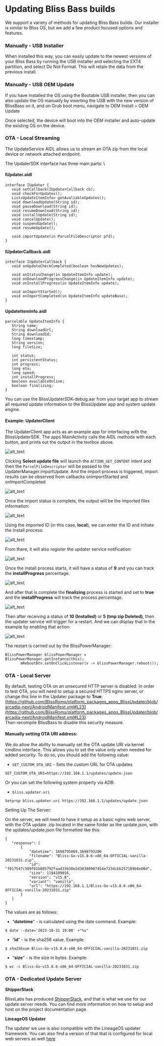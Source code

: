 # Updating Bliss Bass builds

We support a variety of methods for updating Bliss Bass builds. Our installer is similar to Bliss OS, but we add a few product focused options and features. 


### Manually - USB Installer

When installed this way, you can easily update to the newest versions of your Bliss Bass by running the USB installer and selecting the EXT4 partition, and select Do Not Format. This will retain the data from the previous install. 


### Manually - USB OEM Update

If you have installed the OS using the Bootable USB installer, then you can also update the OS manually by inserting the USB with the new version of BlissBass on it, and on Grub boot menu, navigate to OEM Install > OEM Update

Once selected, the device will boot into the OEM installer and auto-update the existing OS on the device. 

### OTA - Local Streaming

The UpdateService AIDL allows us to stream an OTA zip from the local device or network attached endpoint. 

The UpdaterSDK interface has three main parts: \

#### IUpdater.aidl

```
interface IUpdater {
   void setCallback(IUpdaterCallback cb);
   void checkForUpdates();
   List<UpdateItemInfo> getAvaliableUpdates();
   void downloadUpdate(String id);
   void pauseDownload(String id);
   void resumeDownload(String id);
   void installUpdate(String id);
   void cancelUpdate();
   void suspendUpdate();
   void resumeUpdate();

   void importUpdate(in ParcelFileDescriptor pfd);
}
```

#### IUpdaterCallback.aidl

```
interface IUpdaterCallback {
   void onUpdateCheckCompleted(boolean hasNewUpdates);

   void onStatusChange(in UpdateItemInfo update);
   void onDownloadProgressChange(in UpdateItemInfo update);
   void onInstallProgress(in UpdateItemInfo update);

   void onImportStarted();
   void onImportCompleted(in UpdateItemInfo updateBase);
}
```

#### UpdateItemInfo.aidl

```
parcelable UpdateItemInfo {
   String name;
   String downloadUrl;
   String downloadId;
   long timestamp;
   String version;
   long fileSize;

   int status;
   int persistentStatus;
   int progress;
   long eta;
   long speed;
   int installProgress;
   boolean availableOnline;
   boolean finalizing;
}
```

You can use the BlissUpdaterSDK-debug.aar from your target app to stream all required update information to the BlissUpdater app and system update engine. 

#### Example: UpdaterClient

The UpdaterClient app acts as an example app for interfacing with the BlissUpdaterSDK. The apps MainActivity calls the AIDL methods with each button, and prints out the output in the textbox above. 

![alt_text](images/image1.png "image_tooltip")

Clicking **Select update file** will launch the `ACTION_GET_CONTENT` intent and then the `ParcelFileDescriptor` will be passed to the UpdaterManager.importUpdate. And the import process is triggered, import results can be observed from callbacks onImportStarted and onImportCompleted

![alt_text](images/image2.png "image_tooltip")

Once the import status is complete, the output will be the imported files information:

![alt_text](images/image3.png "image_tooltip")

Using the imported ID (in this case, **local**), we can enter the ID and initiate the Install process:

![alt_text](images/image4.png "image_tooltip")

From there, it will also register the updater service notification:

![alt_text](images/image5.png "image_tooltip")

Once the install process starts, it will have a status of **9** and you can track the **installProgress** percentage. 

![alt_text](images/image6.png "image_tooltip")

And after that is complete the **finalizing** process is started and set to **true** and the **installProgress** will track the process percentage.

![alt_text](images/image7.png "image_tooltip")

Then after receiving a status of **10 (Installed)** or **5 (tmp zip Deleted)**, then the updater service will trigger for a restart. And we can display that in the example by enabling that action


![alt_text](images/image8.png "image_tooltip")

The restart is carried out by the BlissPowerManager:

```
BlissPowerManager blissPowerManager = BlissPowerManager.getInstance(this);
       mRebootBtn.setOnClickListener(v -> blissPowerManager.reboot());
```

### OTA - Local Server

By default, testing OTA on an unsecured HTTP server is disabled. In order to test OTA, you will need to setup a secured HTTPS nginx server, or change this line in the Updater package to **True**: [https://github.com/BlissRoms/platform_packages_apps_BlissUpdater/blob/arcadia-next/AndroidManifest.xml#L23](https://github.com/BlissRoms/platform_packages_apps_BlissUpdater/blob/arcadia-next/AndroidManifest.xml#L23)  \
Then recompile BlissBass to disable this security measure. 

#### Manually setting OTA URI address:

We do allow the ability to manually set the OTA update URI via kernel cmdline interface. This allows you to set the value only when needed for added security. To do so, you should add the following value:

* `SET_CUSTOM_OTA_URI` - Sets the custom URL for OTA updates

```
SET_CUSTOM_OTA_URI=https://192.168.1.1/updates/update.json
```

Or you can set the following system property via ADB:

* `bliss.updater.uri`

```
Setprop bliss.updater.uri https://192.168.1.1/updates/update.json
```

Setting Up The Server:

On the server, we will need to have it setup as a basic nginx web server, with the OTA update .zip located in the same folder as the update.json, with the updates/update.json file formatted like this:

```
{
   "response": [
       {
           "datetime": 1698795869,1698793200
           "filename": "Bliss-Go-v15.8.6-x86_64-OFFICIAL-vanilla-20231031.zip",
           "id": "f017547c509f01b885792faad33b38e2d30380907454e723dcbb257189b8e80d",
           "size": 1194109016,
           "version": "v15.8",
           "variant": "vanilla",
           "url": "https://192.168.1.1/Bliss-Go-v15.8.6-x86_64-OFFICIAL-vanilla-20231031.zip"
       }
   ]
}
```

The values are as follows:

* “**datetime**” - is calculated using the date command. Example: 

```
$ date --date='2023-10-31 19:00' +"%s"

```

* “**id**” -  is the sha256 value. Example:

```
$ sha256sum Bliss-Go-v15.8.6-x86_64-OFFICIAL-vanilla-20231031.zip

```

* “**size**” - is the size in bytes. Example: 

```
$ wc -c Bliss-Go-v15.8.6-x86_64-OFFICIAL-vanilla-20231031.zip
```

### OTA - Dedicated Update Server

**ShipperStack**

BlissLabs has produced [ShipperStack](https://github.com/shipperstack/shipper/tree/master/docs), and that is what we use for our update server needs. You can find more information on how to setup and host on the project documentation page. 

**LineageOS Updater**

The updater we use is also compatible with the LineageOS updater framework. You can also find a version of that that is configured for local web servers as well [here](https://git.libremobileos.com/infrastructure/updater)
